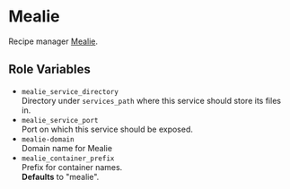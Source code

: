 Mealie
=========

Recipe manager [Mealie](https://mealie.io/).

Role Variables
--------------

- `mealie_service_directory`<br/>
   Directory under `services_path` where this service should store its files in.
- `mealie_service_port`<br/>
   Port on which this service should be exposed.
- `mealie-domain`<br/>
   Domain name for Mealie
- `mealie_container_prefix`<br/>
   Prefix for container names.<br/>**Defaults** to "mealie".

